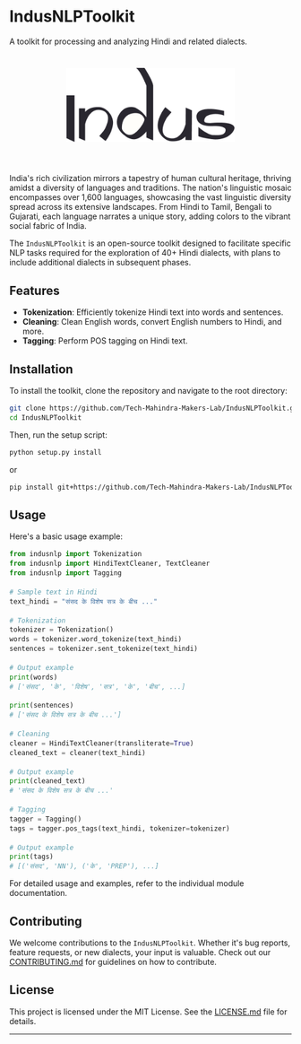 # IndusNLPToolkit

A toolkit for processing and analyzing Hindi and related dialects.

<h1 align="center">

<img src="branding/logo/primary/IndusLogo.png" width="300">
</h1><br>

India's rich civilization mirrors a tapestry of human cultural heritage, thriving amidst a diversity of languages and traditions. The nation's linguistic mosaic encompasses over 1,600 languages, showcasing the vast linguistic diversity spread across its extensive landscapes. From Hindi to Tamil, Bengali to Gujarati, each language narrates a unique story, adding colors to the vibrant social fabric of India.

The `IndusNLPToolkit` is an open-source toolkit designed to facilitate specific NLP tasks required for the exploration of 40+ Hindi dialects, with plans to include additional dialects in subsequent phases.

## Features

- **Tokenization**: Efficiently tokenize Hindi text into words and sentences.
- **Cleaning**: Clean English words, convert English numbers to Hindi, and more.
- **Tagging**: Perform POS tagging on Hindi text.

## Installation

To install the toolkit, clone the repository and navigate to the root directory:

```bash
git clone https://github.com/Tech-Mahindra-Makers-Lab/IndusNLPToolkit.git
cd IndusNLPToolkit
```

Then, run the setup script:

```bash
python setup.py install
```

or

```bash
pip install git+https://github.com/Tech-Mahindra-Makers-Lab/IndusNLPToolkit.git
```

## Usage

Here's a basic usage example:

```python
from indusnlp import Tokenization
from indusnlp import HindiTextCleaner, TextCleaner
from indusnlp import Tagging

# Sample text in Hindi
text_hindi = "संसद के विशेष सत्र के बीच ..."

# Tokenization
tokenizer = Tokenization()
words = tokenizer.word_tokenize(text_hindi)
sentences = tokenizer.sent_tokenize(text_hindi)

# Output example
print(words)
# ['संसद', 'के', 'विशेष', 'सत्र', 'के', 'बीच', ...]

print(sentences)
# ['संसद के विशेष सत्र के बीच ...']

# Cleaning
cleaner = HindiTextCleaner(transliterate=True)
cleaned_text = cleaner(text_hindi)

# Output example
print(cleaned_text)
# 'संसद के विशेष सत्र के बीच ...'

# Tagging
tagger = Tagging()
tags = tagger.pos_tags(text_hindi, tokenizer=tokenizer)

# Output example
print(tags)
# [('संसद', 'NN'), ('के', 'PREP'), ...]
```

For detailed usage and examples, refer to the individual module documentation.

## Contributing

We welcome contributions to the `IndusNLPToolkit`. Whether it's bug reports, feature requests, or new dialects, your input is valuable. Check out our [CONTRIBUTING.md](CONTRIBUTING.md) for guidelines on how to contribute.

## License

This project is licensed under the MIT License. See the [LICENSE.md](LICENSE.md) file for details.

---
